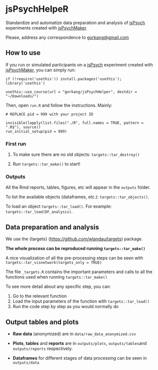 # jsPsychHelpeR

Standardize and automatize data preparation and analysis of [jsPsych](https://www.jspsych.org/) experiments created with [jsPsychMaker](https://github.com/gorkang/jsPsychMaker).

Please, address any correspondence to [gorkang\@gmail.com](mailto:gorkang@gmail.com)


## How to use

If you run or simulated participants on a [jsPsych](https://www.jspsych.org/) experiment created with [jsPsychMaker](https://github.com/gorkang/jsPsychMaker), you can simply run:

```
if (!require('usethis')) install.packages('usethis'); library('usethis')

usethis::use_course(url = "gorkang/jsPsychHelper", destdir = "~/Downloads/")
```
  
  
Then, open `run.R` and follow the instructions. Mainly:  

```
# REPLACE pid = 999 with your project ID

invisible(lapply(list.files("./R", full.names = TRUE, pattern = ".R$"), source))
run_initial_setup(pid = 999) 
```


### First run

1. To make sure there are no old objects: `targets::tar_destroy()`

2. Run `targets::tar_make()` to start!


### Outputs

All the Rmd reports, tables, figures, etc will appear in the `outputs` folder.  

To list the available objects (dataframes, etc.): `targets::tar_objects()`.  

To load an object `targets::tar_load()`. For example: `targets::tar_load(DF_analysis)`.  

  


## Data preparation and analysis

We use the {targets} (<https://github.com/wlandau/targets>) package.

**The whole process can be reproduced running `targets::tar_make()`**

A nice visualization of all the pre-processing steps can be seen with `targets::tar_visnetwork(targets_only = TRUE)`

The file `_targets.R` contains the important parameters and calls to all the functions used when running `targets::tar_make()`

To see more detail about any specific step, you can:

1.  Go to the relevant function
2.  Load the input parameters of the function with `targets::tar_load()`
3.  Run the code step by step as you would normally do

## Output tables and plots

-   **Raw data** (anonymized) are in `data/raw_data_anonymized.csv`

-   **Plots**, **tables** and **reports** are in `outputs/plots`, `outputs/tables`and `outputs/reports` respectively.

-   **Dataframes** for different stages of data processing can be seen in `outputs/data`
